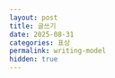 ```yaml
---
layout: post
title: 글쓰기
date: 2025-08-31
categories: 표상
permalink: writing-model
hidden: true
---
```

